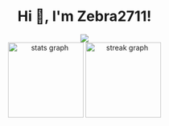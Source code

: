 <h1 align="center">Hi 👋, I'm Zebra2711!</h1>


<div align="center">
  <img src="https://komarev.com/ghpvc/?username=Zebra2711&label=Profile%20views&color=0e75b6&style=flat"  />
</div>

<div align="center">
  <img src="https://github-readme-stats.vercel.app/api?username=Zebra2711&theme=github_dark&hide_border=true&include_all_commits=false&count_private=false" height="150" alt="stats graph"  />
  <img src="https://nirzak-streak-stats.vercel.app/?user=Zebra2711&theme=github_dark&hide_border=true" height="150" alt="streak graph"  />
</div>

